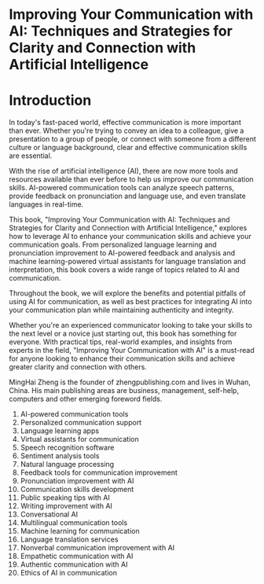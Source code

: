 # Improving Your Communication with AI: Techniques and Strategies for Clarity and Connection with Artificial Intelligence

# Introduction

In today's fast-paced world, effective communication is more important than ever. Whether you're trying to convey an idea to a colleague, give a presentation to a group of people, or connect with someone from a different culture or language background, clear and effective communication skills are essential.

With the rise of artificial intelligence (AI), there are now more tools and resources available than ever before to help us improve our communication skills. AI-powered communication tools can analyze speech patterns, provide feedback on pronunciation and language use, and even translate languages in real-time.

This book, "Improving Your Communication with AI: Techniques and Strategies for Clarity and Connection with Artificial Intelligence," explores how to leverage AI to enhance your communication skills and achieve your communication goals. From personalized language learning and pronunciation improvement to AI-powered feedback and analysis and machine learning-powered virtual assistants for language translation and interpretation, this book covers a wide range of topics related to AI and communication.

Throughout the book, we will explore the benefits and potential pitfalls of using AI for communication, as well as best practices for integrating AI into your communication plan while maintaining authenticity and integrity.

Whether you're an experienced communicator looking to take your skills to the next level or a novice just starting out, this book has something for everyone. With practical tips, real-world examples, and insights from experts in the field, "Improving Your Communication with AI" is a must-read for anyone looking to enhance their communication skills and achieve greater clarity and connection with others.

MingHai Zheng is the founder of zhengpublishing.com and lives in Wuhan, China. His main publishing areas are business, management, self-help, computers and other emerging foreword fields.



1. AI-powered communication tools
2. Personalized communication support
3. Language learning apps
4. Virtual assistants for communication
5. Speech recognition software
6. Sentiment analysis tools
7. Natural language processing
8. Feedback tools for communication improvement
9. Pronunciation improvement with AI
10. Communication skills development
11. Public speaking tips with AI
12. Writing improvement with AI
13. Conversational AI
14. Multilingual communication tools
15. Machine learning for communication
16. Language translation services
17. Nonverbal communication improvement with AI
18. Empathetic communication with AI
19. Authentic communication with AI
20. Ethics of AI in communication

